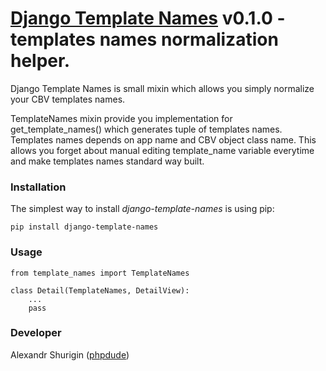 # [Django Template Names](https://github.com/phpdude/django-template-names/) v0.1.0 - templates names normalization helper.

Django Template Names is small mixin which allows you simply normalize your CBV templates names.
 
TemplateNames mixin provide you implementation for get_template_names() which generates tuple of templates names.
Templates names depends on app name and CBV object class name. This allows you forget about manual editing
template_name variable everytime and make templates names standard way built.

### Installation

The simplest way to install *django-template-names* is using pip:

```
pip install django-template-names
```

### Usage
 
```
from template_names import TemplateNames

class Detail(TemplateNames, DetailView):
    ...
    pass
```

### Developer

Alexandr Shurigin ([phpdude](https://github.com/phpdude/))

